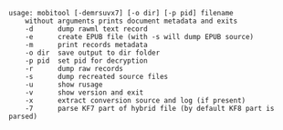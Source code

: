     usage: mobitool [-demrsuvx7] [-o dir] [-p pid] filename
        without arguments prints document metadata and exits
        -d      dump rawml text record
        -e      create EPUB file (with -s will dump EPUB source)
        -m      print records metadata
        -o dir  save output to dir folder
        -p pid  set pid for decryption
        -r      dump raw records
        -s      dump recreated source files
        -u      show rusage
        -v      show version and exit
        -x      extract conversion source and log (if present)
        -7      parse KF7 part of hybrid file (by default KF8 part is parsed)